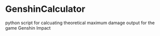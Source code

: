 # GenshinCalculator
python script for calcuating theoretical maximum damage output for the game Genshin Impact
